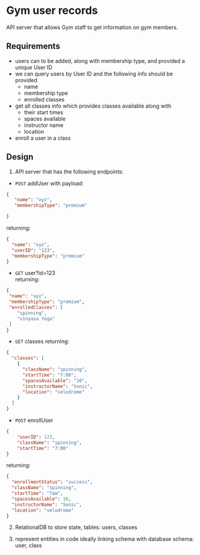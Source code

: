 # Gym user records

API server that allows Gym staff to get information on gym members.

## Requirements

* users can to be added, along with membership type, and provided a unique User ID
* we can query users by User ID and the following info should be provided
  * name
  * membership type
  * enrolled classes
* get all classes info which provides classes available along with
  * their start times
  * spaces available
  * instructor name
  * location
* enroll a user in a class

## Design

1. API server that has the following endpoints:

* `POST` addUser with payload:

```json
{
   "name": "xyz",
   "membershipType": "premium"

}
```

returning:

```json
{
  "name": "xyz", 
  "userID": "123", 
  "membershipType": "premium"
}
```

* `GET` user?id=123  
  returning:
  
```json
{
 "name": "xyz",
 "membershipType": "premium",
 "enrolledClasses": [
    "spinning",
    "vinyasa Yoga"
 ]
}
```

* `GET` classes returning:
  
```json
{
  "classes": [
    {
      "className": "spinning",
      "startTime": "7:00",
      "spacesAvailable": "10",
      "instructorName": "Sonic",
      "location": "velodrome"
    }
  ]
}
```

* `POST` enrollUser

```json
{ 
    "userID": 123, 
    "className": "spinning", 
    "startTime": "7:00" 
}

```

 returning:

```json
{
  "enrollmentStatus": "success",
  "className": "spinning",
  "startTime": "7am",
  "spacesAvailable": 10,
  "instructorName": "Sonic",
  "location": "velodrome"
}

```

2. RelationalDB to store state, tables: users, classes

3. represent entities in code ideally linking schema with database schema: user, class